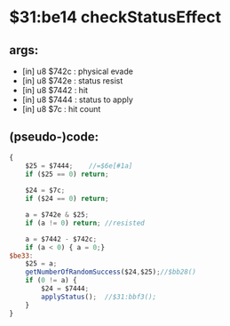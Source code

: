 ﻿
# $31:be14 checkStatusEffect

<summary></summary>

## args:
+ [in] u8 $742c : physical evade
+ [in] u8 $742e : status resist
+ [in] u8 $7442 : hit
+ [in] u8 $7444 : status to apply
+ [in] u8 $7c : hit count
## (pseudo-)code:
```js
{
	$25 = $7444;	//=$6e[#1a]
	if ($25 == 0) return;
	
	$24 = $7c;
	if ($24 == 0) return;

	a = $742e & $25;
	if (a != 0) return; //resisted

	a = $7442 - $742c;
	if (a < 0) { a = 0;}
$be33:
	$25 = a;
	getNumberOfRandomSuccess($24,$25);//$bb28()
	if (0 != a) {
		$24 = $7444;
		applyStatus();	//$31:bbf3();
	}
}
```



